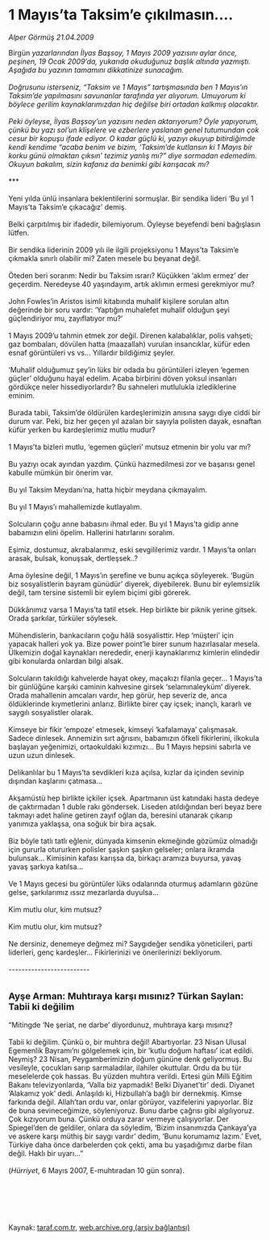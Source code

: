 # 1 Mayıs’ta Taksim’e çıkılmasın....

*Alper Görmüş 21.04.2009*

<div class="taraf_structure_2col_1zq">
<div class="margen_n">



 <p>Birgün<i> yazarlarından İlyas Başsoy, 1 Mayıs 2009 yazısını aylar önce, peşinen, 19 Ocak 2009’da, yukarıda okuduğunuz başlık altında yazmıştı. Aşağıda bu yazının tamamını dikkatinize sunacağım. <br/><br/>Doğrusunu isterseniz, “Taksim ve 1 Mayıs” tartışmasında ben 1 Mayıs’ın Taksim’de yapılmasını savunanlar tarafında yer alıyorum. Umuyorum ki böylece gerilim kaynaklarımızdan hiç değilse biri ortadan kalkmış olacaktır. <br/><br/>Peki öyleyse, İlyas Başsoy’un yazısını neden aktarıyorum? Öyle yapıyorum, çünkü bu yazı sol’un klişelere ve ezberlere yaslanan genel tutumundan çok cesur bir kopuşu ifade ediyor. O kadar güçlü ki, yazıyı okuyup bitirdiğimde kendi kendime “acaba benim ve bizim, ‘Taksim’de kutlansın ki 1 Mayıs bir korku günü olmaktan çıksın’ tezimiz yanlış mı?” diye sormadan edemedim. Okuyun bakalım, sizin kafanız da benimki gibi karışacak mı? </i><br/><br/>*** <br/><br/>Yeni yılda ünlü insanlara beklentilerini sormuşlar. Bir sendika lideri ‘Bu yıl 1 Mayıs’ta Taksim’e çıkacağız’ demiş. <br/><br/>Belki çarpıtılmış bir ifadedir, bilemiyorum. Öyleyse beyefendi beni bağışlasın lütfen. <br/><br/>Bir sendika liderinin 2009 yılı ile ilgili projeksiyonu 1 Mayıs’ta Taksim’e çıkmakla sınırlı olabilir mi? Zaten mesele bu beyanat değil. <br/><br/>Öteden beri sorarım: Nedir bu Taksim ısrarı? Küçükken ‘aklım ermez’ der geçerdim. Neredeyse 40 yaşındayım, artık aklımın ermesi gerekmiyor mu? <br/><br/>John Fowles’in Aristos isimli kitabında muhalif kişilere sorulan altın değerinde bir soru vardır: ‘Yaptığın muhalefet muhalif olduğun şeyi güçlendiriyor mu, zayıflatıyor mu?’ <br/><br/>1 Mayıs 2009’u tahmin etmek zor değil. Direnen kalabalıklar, polis vahşeti; gaz bombaları, dövülen hatta (maazallah) vurulan insancıklar, küfür eden esnaf görüntüleri vs vs... Yıllardır bildiğimiz şeyler. <br/><br/>‘Muhalif olduğumuz şey’in lüks bir odada bu görüntüleri izleyen ‘egemen güçler’ olduğunu hayal edelim. Acaba birbirini döven yoksul insanları gördükçe neler hissediyorlardır? Bu sahneleri mutlulukla izlediklerine eminim. <br/><br/>Burada tabii, Taksim’de öldürülen kardeşlerimizin anısına saygı diye ciddi bir durum var. Peki, biz her geçen yıl azalan bir sayıyla polisten dayak, esnaftan küfür yerken bu kardeşlerimiz mutlu mudur? <br/><br/>1 Mayıs’ta bizleri mutlu, ‘egemen güçleri’ mutsuz etmenin bir yolu var mı? <br/><br/>Bu yazıyı ocak ayından yazdım. Çünkü hazmedilmesi zor ve başarısı genel kabulle mümkün bir önerim var. <br/><br/>Bu yıl Taksim Meydanı’na, hatta hiçbir meydana çıkmayalım. <br/><br/>Bu yıl 1 Mayıs’ı mahallemizde kutlayalım. <br/><br/>Solcuların çoğu anne babasını ihmal eder. Bu yıl 1 Mayıs’ta gidip anne babamızın elini öpelim. Hallerini hatırlarını soralım. <br/><br/>Eşimiz, dostumuz, akrabalarımız, eski sevgililerimiz vardır. 1 Mayıs’ta onları arasak, bulsak, konuşsak, dertleşsek..? <br/><br/>Ama öylesine değil, 1 Mayıs’ın şerefine ve bunu açıkça söyleyerek. ‘Bugün biz sosyalistlerin bayram günüdür’ diyerek, diyebilerek. Bunu bir eylemsizlik değil, tam tersine sistemli bir eylem biçimi gibi görerek. <br/><br/>Dükkânımız varsa 1 Mayıs’ta tatil etsek. Hep birlikte bir piknik yerine gitsek. Orada şarkılar, türküler söylesek. <br/><br/>Mühendislerin, bankacıların çoğu hâlâ sosyalisttir. Hep ‘müşteri’ için yapacak halleri yok ya. Bize power point’le birer sunum hazırlasalar mesela. Ülkemizin doğal kaynakları nerededir, enerji kaynaklarımız kimlerin elindedir gibi konularda onlardan bilgi alsak. <br/><br/>Solcuların takıldığı kahvelerde hayat okey, maçakızı filanla geçer... 1 Mayıs’ta bir günlüğüne karşıki caminin kahvesine girsek ‘selamınaleyküm’ diyerek. Orada mahallenin amcaları vardır, hep görür, hep severiz de, anca öldüklerinde kıymetlerini anlarız. Birlikte birer çay içsek; inançlı, kararlı ve saygılı sosyalistler olarak. <br/><br/>Kimseye bir fikir ‘empoze’ etmesek, kimseyi ‘kafalamaya’ çalışmasak. Sadece dinlesek. Annemizin sırt ağrısını, babamızın öfkeli fikirlerini, ilkokula başlayan yeğenimizi, ortaokuldaki kızımızı... Bu 1 Mayıs hepsini sabırla ve uzun uzun dinlesek. <br/><br/>Delikanlılar bu 1 Mayıs’ta sevdikleri kıza açılsa, kızlar da içinden sevinip dışından kaşlarını çatmasa... <br/><br/>Akşamüstü hep birlikte içkiler içsek. Apartmanın üst katındaki hasta dedeye de çaktırmadan 1 duble rakı göndersek. Liseden atıldığından beri beyaz bere takmayı adet haline getiren zayıf oğlan da, beresini utanarak çıkarıp yanımıza yaklaşsa, ona soğuk bir bira açsak. <br/><br/>Biz böyle tatlı tatlı eğlenir, dünyada kimsenin ekmeğinde gözümüz olmadığı için gururla otururken polisler şaşkın şaşkın gelseler; onlara ikramda bulunsak... Kimisinin kafası karışsa da, birkaçı aramıza buyursa, yavaş yavaş şarkıya katılsa... <br/><br/>Ve 1 Mayıs gecesi bu görüntüler lüks odalarında oturmuş adamların gözüne gelse, şarkılarımız ıssız mezarlarda duyulsa... <br/><br/>Kim mutlu olur, kim mutsuz? <br/><br/>Kim mutlu olur, kim mutsuz? <br/><br/>Ne dersiniz, denemeye değmez mi? Saygıdeğer sendika yöneticileri, parti liderleri, genç kardeşler... Fikirlerinizi ve önerilerinizi bekliyorum. <br/><br/>------------------------- <br/><br/><br/><font size="4"><strong>Ayşe Arman: Muhtıraya karşı mısınız? Türkan Saylan: Tabii ki değilim</strong></font> <br/><br/>“Mitingde ‘Ne şeriat, ne darbe’ diyordunuz, muhtıraya karşı mısınız? <br/><br/>Tabii ki değilim. Çünkü o, bir muhtıra değil! Abartıyorlar. 23 Nisan Ulusal Egemenlik Bayramı’nı gölgelemek için, bir ‘kutlu doğum haftası’ icat edildi. Neymiş? 23 Nisan, Peygamberimizin doğum gününe denk geliyormuş. Bu vesileyle, çocukları sarıp sarmaladılar, ilahiler okuttular. Ordu da bu tür meselelerde çok hassas. Bu yüzden muhtıra verildi. Ertesi gün Milli Eğitim Bakanı televizyonlarda, ‘Valla biz yapmadık! Belki Diyanet’tir’ dedi. Diyanet ‘Alakamız yok’ dedi. Anlaşıldı ki, Hizbullah’a bağlı bir dernekmiş. Kimse farkında değil. Allah’tan ordu var, onlar görüyor, vazifelerini yapıyorlar. Biz de buna sevineceğimize, söyleniyoruz. Bunu darbe çağrısı gibi algılıyoruz. Çok kızıyorum buna. Çünkü orduya zarar vermeye çalışıyorlar. Der Spiegel’den de geldiler, onlara da söyledim, ‘Bizim insanımızda Çankaya’ya ve askere karşı müthiş bir saygı vardır’ dedim, ‘Bunu korumamız lazım.’ Evet, Türkiye daha önce darbelerden çok çekti, ama bu yaşadığımız darbe filan değil. Haklı bir uyarı...” <br/><br/>(<i>Hürriyet</i>, 6 Mayıs 2007, E-muhtıradan 10 gün sonra).</p>
<br/>
<br/>
<br/>



<br/>


<div id="taraf_not">
</div>

</div>


</div>

Kaynak: [taraf.com.tr](http://taraf.com.tr:80/makale/5139.htm), [web.archive.org (arşiv bağlantısı)](http://web.archive.org/web/20090628092842/http://taraf.com.tr:80/makale/5139.htm)
